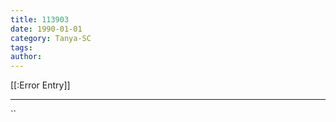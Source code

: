 ```yaml
---
title: 113903
date: 1990-01-01
category: Tanya-SC
tags: 
author: 
---
```


[[:Error Entry]]

---



``
